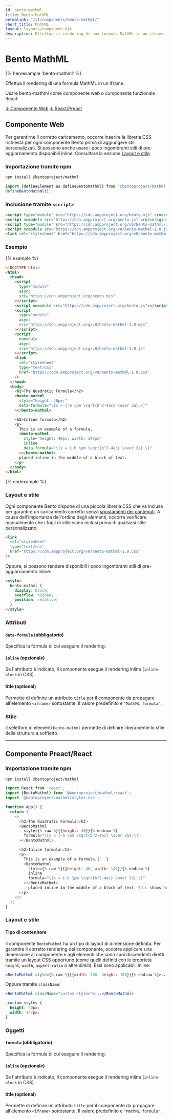 ```yaml
---
id: bento-mathml
title: Bento MathML
permalink: "/it/components/bento-mathml/"
short_title: MathML
layout: layouts/component.njk
description: Effettua il rendering di una formula MathML in un iframe.
---
```


# Bento MathML

{% heroexample 'bento-mathml' %}

Effettua il rendering di una formula MathML in un iframe.

<div class="bd-usage bd-card bd-card--light-sea-green">
<p>Usare bento-mathml come componente web o componente funzionale React:</p> <a class="bd-button" href="#web-component">↓ Componente Web</a> <a class="bd-button" href="#preact%2Freact-component">↓ React/Preact</a>
</div>

## Componente Web

Per garantirne il corretto caricamento, occorre inserire la libreria CSS richiesta per ogni componente Bento prima di aggiungere stili personalizzati. Si possono anche usare i poco ingombranti stili di pre-aggiornamento disponibili inline. Consultare la sezione [Layout e stile](#layout-and-style).

### Importazione tramite npm

```bash
npm install @bentoproject/mathml
```

```javascript
import {defineElement as defineBentoMathml} from '@bentoproject/mathml';
defineBentoMathml();
```

### Inclusione tramite `<script>`

```html
<script type="module" src="https://cdn.ampproject.org/bento.mjs" crossorigin="anonymous"></script>
<script nomodule src="https://cdn.ampproject.org/bento.js" crossorigin="anonymous"></script>
<script type="module" src="https://cdn.ampproject.org/v0/bento-mathml-1.0.mjs" crossorigin="anonymous"></script>
<script nomodule src="https://cdn.ampproject.org/v0/bento-mathml-1.0.js" crossorigin="anonymous"></script>
<link rel="stylesheet" href="https://cdn.ampproject.org/v0/bento-mathml-1.0.css" crossorigin="anonymous">
```

### Esempio

{% example %}

```html
<!DOCTYPE html>
<html>
  <head>
    <script
      type="module"
      async
      src="https://cdn.ampproject.org/bento.mjs"
    ></script>
    <script nomodule src="https://cdn.ampproject.org/bento.js"></script>
    <script
      type="module"
      async
      src="https://cdn.ampproject.org/v0/bento-mathml-1.0.mjs"
    ></script>
    <script
      nomodule
      async
      src="https://cdn.ampproject.org/v0/bento-mathml-1.0.js"
    ></script>
    <link
      rel="stylesheet"
      type="text/css"
      href="https://cdn.ampproject.org/v0/bento-mathml-1.0.css"
    />
  </head>
  <body>
    <h2>The Quadratic Formula</h2>
    <bento-mathml
      style="height: 40px;"
      data-formula="\[x = {-b \pm \sqrt{b^2-4ac} \over 2a}.\]"
    ></bento-mathml>

    <h2>Inline formula</h2>
    <p>
      This is an example of a formula,
      <bento-mathml
        style="height: 40px; width: 147px"
        inline
        data-formula="\[x = {-b \pm \sqrt{b^2-4ac} \over 2a}.\]"
      ></bento-mathml>
      placed inline in the middle of a block of text.
    </p>
  </body>
</html>
```

{% endexample %}

### Layout e stile

Ogni componente Bento dispone di una piccola libreria CSS che va inclusa per garantire un caricamento corretto senza [spostamenti dei contenuti](https://web.dev/cls/). A causa dell'importanza dell'ordine degli elementi, occorre verificare manualmente che i fogli di stile siano inclusi prima di qualsiasi stile personalizzato.

```html
<link
  rel="stylesheet"
  type="text/css"
  href="https://cdn.ampproject.org/v0/bento-mathml-1.0.css"
/>
```

Oppure, si possono rendere disponibili i poco ingombranti stili di pre-aggiornamento inline:

```html
<style>
  bento-mathml {
    display: block;
    overflow: hidden;
    position: relative;
  }
</style>
```

### Attributi

#### `data-formula` (obbligatorio)

Specifica la formula di cui eseguire il rendering.

#### `inline` (opzionale)

Se l'attributo è indicato, il componente esegue il rendering inline (`inline-block` in CSS).

#### title (optional)

Permette di definire un attributo `title` per il componente da propagare all'elemento `<iframe>` sottostante. Il valore predefinito è `"MathML formula"`.

### Stile

Il selettore di elementi `bento-mathml` permette di definire liberamente lo stile della struttura a soffietto.

---

## Componente Preact/React

### Importazione tramite npm

```bash
npm install @bentoproject/mathml
```

```javascript
import React from 'react';
import {BentoMathml} from '@bentoproject/mathml/react';
import '@bentoproject/mathml/styles.css';

function App() {
  return (
    <>
      <h2>The Quadratic Formula</h2>
      <BentoMathml
        style={% raw %}{{height: 40}}{% endraw %}
        formula="\[x = {-b \pm \sqrt{b^2-4ac} \over 2a}.\]"
      ></BentoMathml>

      <h2>Inline formula</h2>
      <p>
        This is an example of a formula,{' '}
        <BentoMathml
          style={% raw %}{{height: 40, width: 147}}{% endraw %}
          inline
          formula="\[x = {-b \pm \sqrt{b^2-4ac} \over 2a}.\]"
        ></BentoMathml>
        , placed inline in the middle of a block of text. This shows how the formula will fit inside a block of text and can be styled with CSS.
      </p>
    </>
  );
}
```

### Layout e stile

#### Tipo di contenitore

Il componente `BentoMathml` ha un tipo di layout di dimensione definita. Per garantire il corretto rendering del componente, occorre applicare una dimensione al componente e agli elementi che sono suoi discendenti diretti tramite un layout CSS opportuno (come quelli definiti con le proprietà `height`, `width`, `aspect-ratio` o altre simili). Essi sono applicabili inline:

```jsx
<BentoMathml style={% raw %}{{width: 300, height: 100}}{% endraw %}>...</BentoMathml>
```

Oppure tramite `className`:

```jsx
<BentoMathml className="custom-styles">...</BentoMathml>
```

```css
.custom-styles {
  height: 40px;
  width: 147px;
}
```

### Oggetti

#### `formula` (obbligatorio)

Specifica la formula di cui eseguire il rendering.

#### `inline` (opzionale)

Se l'attributo è indicato, il componente esegue il rendering inline (`inline-block` in CSS).

#### title (optional)

Permette di definire un attributo `title` per il componente da propagare all'elemento `<iframe>` sottostante. Il valore predefinito è `"MathML formula"`.
